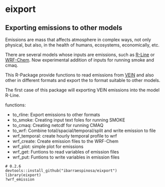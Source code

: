 # eixport

## Exporting emissions to other models

Emissions are mass that affects atmosphere in complex ways, not only physical,
but also, in the health of humans, ecosystems, economically, etc.

There are several models whose inputs are emissions, such as [R-Line](https://www.cmascenter.org/r-line/) or [WRF-Chem](https://ruc.noaa.gov/wrf/wrf-chem/).
Now experimental addition of inputs for running smoke and cmaq.

This R-Package provide functions to read emissions from [VEIN](https://github.com/ibarraespinosa/vein) and also other 
in different formats and export the to format suitable to other models.

The first case of this package will exporting VEIN emissions into the model R-Line.

functions:

- to_rline: Export emissions to other formats
- to_smoke: Creating input text foles for running SMOKE
- to_cmaq: Creating netcdf for running CMAQ
- to_wrf:	Combine total/spacial/temporal/split and write emission to file
- wrf_temporal: create hourly temporal profile to wrf
- wrf_create:	Create emission files to the WRF-Chem
- wrf_plot: simple plot for emissions
- wrf_get:	Funtions to read variables of emission files
- wrf_put:	Funtions to write variables in emission files



```{r eval=F}
# 0.2.6
devtools::install_github("ibarraespinosa/eixport")
library(eixport)
?wrf_emission
```


